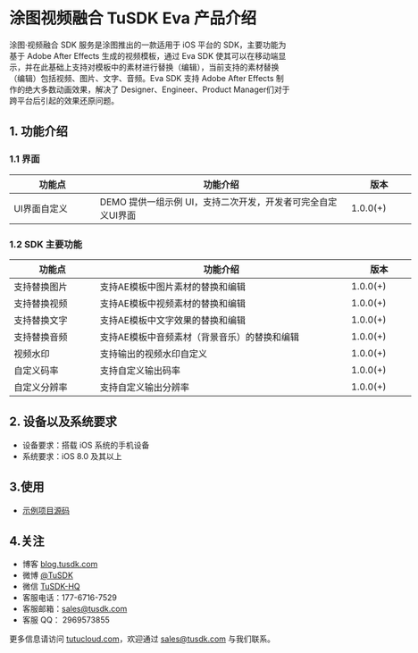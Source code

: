 # 涂图视频融合 TuSDK Eva 产品介绍

涂图·视频融合 SDK 服务是涂图推出的一款适用于 iOS 平台的 SDK，主要功能为基于 Adobe After Effects 生成的视频模板，通过 Eva SDK 使其可以在移动端显示，并在此基础上支持对模板中的素材进行替换（编辑），当前支持的素材替换（编辑）包括视频、图片、文字、音频。Eva SDK 支持 Adobe After Effects 制作的绝大多数动画效果，解决了 Designer、Engineer、Product Manager们对于跨平台后引起的效果还原问题。

## 1. 功能介绍

### 1.1 界面

<table cellpadding="0" cellspacing="0"  style="width:720px;border-collapse: collapse;">
	<thead>
      <tr>
        <th  width="140">功能点</th>
        <th  width="440">功能介绍</th>
		<th  width="100">版本</th>
      </tr>
    </thead>
    <tbody>
        <tr >
            <td >UI界面自定义</td>
            <td >DEMO 提供一组示例 UI，支持二次开发，开发者可完全自定义UI界面</td>
			<td >1.0.0(+)</td>
        </tr>
    </tbody>
</table>


### 1.2 SDK 主要功能

<table cellpadding="0" cellspacing="0"  style="width:720px;border-collapse: collapse;">
	<thead>
      <tr>
        <th  width="140">功能点</th>
        <th  width="440">功能介绍</th>
		<th  width="100">版本</th>
      </tr>
    </thead>
    <tbody>
        <tr >
            <td >支持替换图片</td>
            <td >支持AE模板中图片素材的替换和编辑</td>
			<td >1.0.0(+)</td>
        </tr>
		<tr >
            <td >支持替换视频</td>
            <td >支持AE模板中视频素材的替换和编辑</td>
			<td >1.0.0(+)</td>
        </tr>
		<tr >
            <td >支持替换文字</td>
            <td >支持AE模板中文字效果的替换和编辑</td>
			<td >1.0.0(+)</td>
        </tr>
		<tr >
            <td >支持替换音频</td>
            <td >支持AE模板中音频素材（背景音乐）的替换和编辑</td>
			<td >1.0.0(+)</td>
        </tr>
		<tr >
            <td >视频水印</td>
            <td >支持输出的视频水印自定义</td>
			<td >1.0.0(+)</td>
        </tr>
		<tr >
            <td >自定义码率</td>
            <td >支持自定义输出码率</td>
			<td >1.0.0(+)</td>
        </tr>
		<tr >
            <td >自定义分辨率</td>
            <td >支持自定义输出分辨率</td>
			<td >1.0.0(+)</td>
        </tr>
		</tbody>
</table>


## 2. 设备以及系统要求


* 设备要求：搭载 iOS 系统的手机设备
* 系统要求：iOS 8.0 及其以上

## 3.使用

* [示例项目源码](https://github.com/TuSDK/TuSDK-EvaVideo-iOS-Demo)

## 4.关注


* 博客 [blog.tusdk.com](https://blog.tusdk.com/)
* 微博 [@TuSDK](https://weibo.com/tusdk)
* 微信 [TuSDK-HQ](https://tutucloud.com/img/tusdk-wechat-qrcode.png)
* 客服电话：177-6716-7529
* 客服邮箱：sales@tusdk.com
* 客服 QQ： 2969573855

更多信息请访问 [tutucloud.com](https://tutucloud.com/)，欢迎通过 [sales@tusdk.com](mailto:sales@tusdk.com) 与我们联系。
